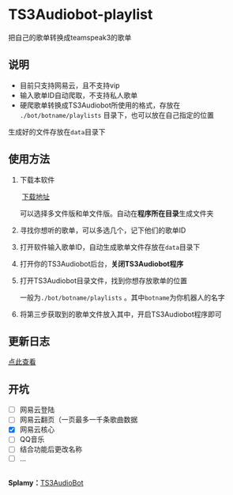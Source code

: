 # TS3Audiobot-playlist

 把自己的歌单转换成teamspeak3的歌单



## 说明

- 目前只支持网易云，且不支持vip
- 输入歌单ID自动爬取，不支持私人歌单
- 硬爬歌单转换成TS3Audiobot所使用的格式，存放在 `./bot/botname/playlists` 目录下，也可以放在自己指定的位置

生成好的文件存放在`data`目录下  

## 使用方法

1. 下载本软件

   ​	[下载地址](https://github.com/MyWifeAsuna/TS3Audiobot-playlist/releases)

   可以选择多文件版和单文件版。自动在**程序所在目录**生成文件夹

2. 寻找你想听的歌单，可以多选几个，记下他们的歌单ID

3. 打开软件输入歌单ID，自动生成歌单文件存放在`data`目录下  

4. 打开你的TS3Audiobot后台，**关闭TS3Audiobot程序**

5. 打开TS3Audiobot目录文件，找到你想存放歌单的位置

   一般为`./bot/botname/playlists` 。其中`botname`为你机器人的名字

6. 将第三步获取到的歌单文件放入其中，开启TS3Audiobot程序即可

## 更新日志

[点此查看](https://github.com/MyWifeAsuna/TS3Audiobot-playlist/blob/main/%E6%9B%B4%E6%96%B0%E6%97%A5%E5%BF%97.md)

## 开坑

- [ ] 网易云登陆
- [ ] 网易云翻页（一页最多一千条歌曲数据
- [x] 网易云核心
- [ ] QQ音乐
- [ ] 结合功能后更改名称
- [ ] ...

## 

**Splamy：**[TS3AudioBot](https://github.com/Splamy/TS3AudioBot)
